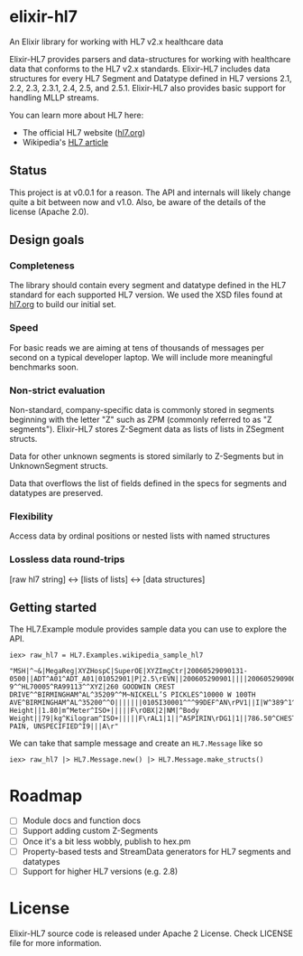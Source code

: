 # elixir-hl7
An Elixir library for working with HL7 v2.x healthcare data 

Elixir-HL7 provides parsers and data-structures for working with healthcare data that conforms to the HL7 v2.x standards. Elixir-HL7 includes data structures for every HL7 Segment and Datatype defined in HL7 versions 2.1, 2.2, 2.3, 2.3.1, 2.4, 2.5, and 2.5.1. Elixir-HL7 also provides basic support for handling MLLP streams. 

You can learn more about HL7 here:
* The official HL7 website ([hl7.org](http://www.hl7.org/index.cfm))
* Wikipedia's [HL7 article](https://en.wikipedia.org/wiki/Health_Level_7) 

## Status

This project is at v0.0.1 for a reason. The API and internals will likely change quite a bit between now and v1.0. Also, be aware of the details of the license (Apache 2.0). 

## Design goals

### Completeness

The library should contain every segment and datatype defined in the HL7 standard 
for each supported HL7 version. We used the XSD files found at [hl7.org](http://www.hl7.org/implement/standards/product_brief.cfm?product_id=214) to build our initial set. 

### Speed

For basic reads we are aiming at tens of thousands of messages per second on a typical developer laptop.
We will include more meaningful benchmarks soon.

### Non-strict evaluation

Non-standard, company-specific data is commonly stored in segments beginning with the letter "Z" such as ZPM (commonly referred to as "Z segments"). Elixir-HL7 stores Z-Segment data as lists of lists in ZSegment structs.

Data for other unknown segments is stored similarly to Z-Segments but in UnknownSegment structs.

Data that overflows the list of fields defined in the specs for segments and datatypes are preserved.

### Flexibility

Access data by ordinal positions or nested lists with named structures 

### Lossless data round-trips

[raw hl7 string] <-> [lists of lists] <-> [data structures]

## Getting started

The HL7.Example module provides sample data you can use to explore the API. 

```
iex> raw_hl7 = HL7.Examples.wikipedia_sample_hl7

"MSH|^~&|MegaReg|XYZHospC|SuperOE|XYZImgCtr|20060529090131-0500||ADT^A01^ADT_A01|01052901|P|2.5\rEVN||200605290901||||200605290900\rPID|||56782445^^^UAReg^PI||KLEINSAMPLE^BARRY^Q^JR||19620910|M||2028-9^^HL70005^RA99113^^XYZ|260 GOODWIN CREST DRIVE^^BIRMINGHAM^AL^35209^^M~NICKELL’S PICKLES^10000 W 100TH AVE^BIRMINGHAM^AL^35200^^O|||||||0105I30001^^^99DEF^AN\rPV1||I|W^389^1^UABH^^^^3||||12345^MORGAN^REX^J^^^MD^0010^UAMC^L||67890^GRAINGER^LUCY^X^^^MD^0010^UAMC^L|MED|||||A0||13579^POTTER^SHERMAN^T^^^MD^0010^UAMC^L|||||||||||||||||||||||||||200605290900\rOBX|1|NM|^Body Height||1.80|m^Meter^ISO+|||||F\rOBX|2|NM|^Body Weight||79|kg^Kilogram^ISO+|||||F\rAL1|1||^ASPIRIN\rDG1|1||786.50^CHEST PAIN, UNSPECIFIED^I9|||A\r"
```

We can take that sample message and create an `HL7.Message` like so

```
iex> raw_hl7 |> HL7.Message.new() |> HL7.Message.make_structs()
```

# Roadmap 
- [ ] Module docs and function docs
- [ ] Support adding custom Z-Segments
- [ ] Once it's a bit less wobbly, publish to hex.pm
- [ ] Property-based tests and StreamData generators for HL7 segments and datatypes
- [ ] Support for higher HL7 versions (e.g. 2.8)

# License

Elixir-HL7 source code is released under Apache 2 License. Check LICENSE file for more information.